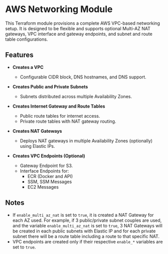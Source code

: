 # AWS Networking Module

This Terraform module provisions a complete AWS VPC-based networking setup. It is designed to be flexible and supports optional Multi-AZ NAT gateways, VPC interface and gateway endpoints, and subnet and route table configurations.

## Features

- **Creates a VPC**
  - Configurable CIDR block, DNS hostnames, and DNS support.

- **Creates Public and Private Subnets**
  - Subnets distributed across multiple Availability Zones.

- **Creates Internet Gateway and Route Tables**
  - Public route tables for internet access.
  - Private route tables with NAT gateway routing.

- **Creates NAT Gateways**
  - Deploys NAT gateways in multiple Availability Zones (optionally) using Elastic IPs.

- **Creates VPC Endpoints (Optional)**
  - Gateway Endpoint for S3.
  - Interface Endpoints for:
    - ECR (Docker and API)
    - SSM, SSM Messages
    - EC2 Messages

## Notes

- If `enable_multi_az_nat` is set to `true`, it is created a NAT Gateway for each AZ used. For example, if 3 public/private subnet couples are used, and the variable `enable_multi_az_nat` is set to `true`, 3 NAT Gateways will be created in each public subnets with Elastic IP and for each private subnet there will be a route table including a route to that specific NAT.
- VPC endpoints are created only if their respective `enable_*` variables are set to `true`.